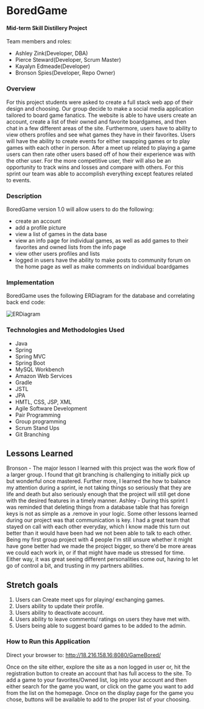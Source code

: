 # BoredGame
#### Mid-term Skill Distillery Project
Team members and roles:

* Ashley Zink(Developer, DBA)
* Pierce Steward(Developer, Scrum Master)
* Kayalyn Edmeade(Developer)
* Bronson Spies(Developer, Repo Owner)

### Overview
For this project students were asked to create a full stack web app of their design and choosing. Our group decide to make a social media application tailored to board game fanatics. The website is able to have users create an account, create a list of their owned and favorite boardgames, and then chat in a few different areas of the site. Furthermore, users have to ability to view others profiles and see what games they have in their favorites. Users will have the ability to create events for either swapping games or to play games with each other in person. After a meet up related to playing a game users can then rate other users based off of how their experience was with the other user. For the more competitive user, their will also be an opportunity to track wins and losses and compare with others. For this sprint our team was able to accomplish everything except features related to events.

### Description
BoredGame version 1.0 will allow users to do the following:
* create an account
* add a profile picture
* view a list of games in the data base
* view an info page for individual games, as well as add games to their favorites and owned lists from the info page
* view other users profiles and lists
* logged in users have the ability to make posts to community forum on the home page as well as make comments on individual boardgames

### Implementation
BoredGame uses the following ERDiagram for the database and correlating back end code:

![ERDiagram](https://github.com/bronson-s/MidtermProject/blob/main/DB/gameboreddatabaseimage.png?raw=true)



### Technologies and Methodologies Used
* Java
* Spring
* Spring MVC
* Spring Boot
* MySQL Workbench
* Amazon Web Services
* Gradle
* JSTL
* JPA
* HMTL, CSS, JSP, XML
* Agile Software Development
* Pair Programming
* Group programming
* Scrum Stand Ups
* Git Branching

## Lessons Learned
Bronson - The major lesson I learned with this project was the work flow of a larger group. I found that git branching is challenging to initially pick up but wonderful once mastered. Further more, I learned the how to balance my attention during a sprint, ie not taking things so seriously that they are life and death but also seriously enough that the project will still get done with the desired features in a timely manner.
Ashley - During this sprint I was reminded that deleting things from a database table that has foreign keys is not as simple as a .remove in your logic. Some other lessons learned during our project was that communication is key. I had a great team that stayed on call with each other everyday, which I know made this turn out better than it would have been had we not been able to talk to each other. Being my first group project with 4 people I'm still unsure whether it might have gone better had we made the project bigger, so there'd be more areas we could each work in, or if that might have made us stressed for time. Either way, it was great seeing different personalities come out, having to let go of control a bit, and trusting in my partners abilities. 

## Stretch goals
1. Users can Create meet ups for playing/ exchanging games.
2. Users ability to update their profile.
3. Users ability to deactivate account.
4. Users ability to leave comments/ ratings on users they have met with.
5. Users being able to suggest board games to be added to the admin.

### How to Run this Application
Direct your browser to: http://18.216.158.16:8080/GameBored/

Once on the site either, explore the site as a non logged in user or, hit the registration button to create an account that has full access to the site. To add a game to your favorites/Owned list, log into your account and then either search for the game you want, or click on the game you want to add from the list on the homepage. Once on the display page for the game you chose, buttons will be available to add to the proper list of your choosing.
